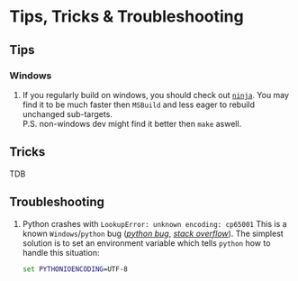 # Tips, Tricks & Troubleshooting

## Tips

### Windows

1. If you regularly build on windows, you should check out [`ninja`](./building-node-with-ninja.md).
   You may find it to be much faster then `MSBuild` and less eager to rebuild unchanged sub-targets.  
   P.S. non-windows dev might find it better then `make` aswell.


## Tricks

TDB


## Troubleshooting

1. Python crashes with `LookupError: unknown encoding: cp65001`
   This is a known `Windows`/`python` bug ([_python bug_][1], [_stack overflow_][2]). The simplest solution is to set an
   environment variable which tells `python` how to handle this situation:
   ```cmd
   set PYTHONIOENCODING=UTF-8
   ```
   
   [1]: http://bugs.python.org/issue1602    "python bug"
   [2]: http://stackoverflow.com/questions/878972/windows-cmd-encoding-change-causes-python-crash    "stack overflow"




